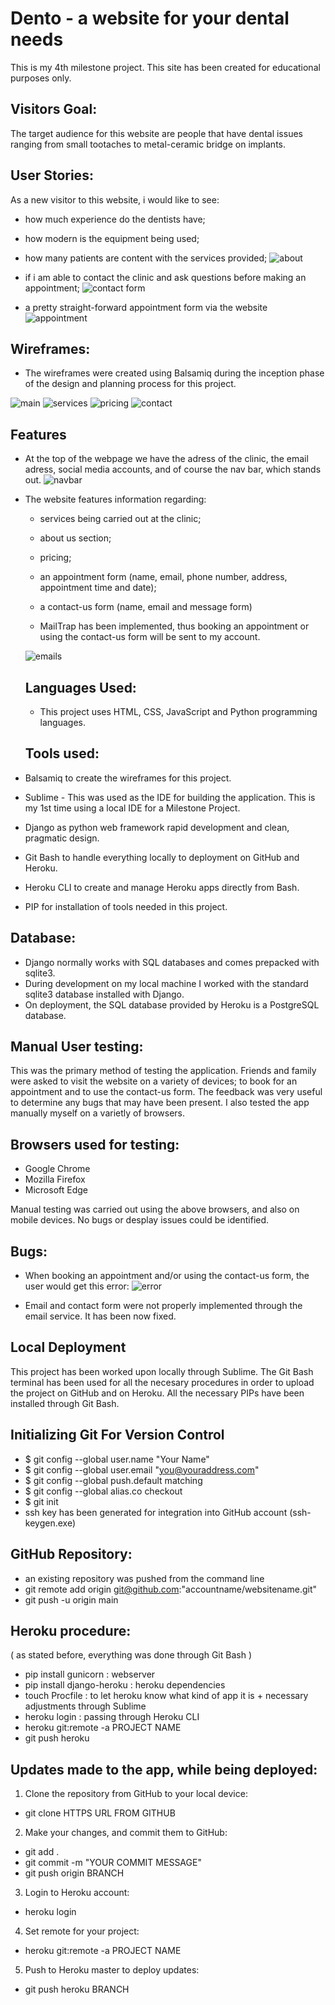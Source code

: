 # Dento - a website for your dental needs

This is my 4th milestone project. This site has been created for educational purposes only.

## Visitors Goal:

The target audience for this website are people that have dental issues ranging from small tootaches to metal-ceramic bridge on implants.

## User Stories:

As a new visitor to this website, i would like to see:

* how much experience do the dentists have;
* how modern is the equipment being used;
* how many patients are content with the services provided;
![about](https://user-images.githubusercontent.com/90277864/178124390-6d8950f2-960d-4ba1-ae57-c6ebd5523a71.png)



* if i am able to contact the clinic and ask questions before making an appointment;
![contact form](https://user-images.githubusercontent.com/90277864/178124331-2f024cd8-a3b6-4970-b38f-8105d8ca99ef.png)

* a pretty straight-forward appointment form via the website
![appointment](https://user-images.githubusercontent.com/90277864/178124349-d97065b3-b1cc-4855-b840-eabc8a0732f8.png)



## Wireframes:

* The wireframes were created using Balsamiq during the inception phase of the design and planning process for this project.

![main](https://user-images.githubusercontent.com/90277864/178124289-586a97ef-333b-418a-a2bd-653a30c15d16.jpeg)
![services](https://user-images.githubusercontent.com/90277864/178124296-a198c7cf-623b-4b73-a04e-93749c89cfbc.png)
![pricing](https://user-images.githubusercontent.com/90277864/178124302-7a35d291-fdf1-4684-864f-d9d262735255.jpeg)
![contact](https://user-images.githubusercontent.com/90277864/178124309-208eea79-8b51-4734-a683-6ce866524779.jpeg)


## Features

* At the top of the webpage we have the adress of the clinic, the email adress, social media accounts, and of course the nav bar, which stands out.
![navbar](https://user-images.githubusercontent.com/90277864/178124467-7af3ba73-0f81-49d6-b0cc-fd160450d94b.png)

* The website features information regarding:
  * services being carried out at the clinic;
  * about us section;
  * pricing;
  * an appointment form (name, email, phone number, address, appointment time and date);
  * a contact-us form (name, email and message form)
  
  * MailTrap has been implemented, thus booking an appointment or using the contact-us form will be sent to my account.
  
  ![emails](https://user-images.githubusercontent.com/90277864/178124837-c90c941a-a766-4ca0-afcc-319b0a71f2b8.png)
  
  ## Languages Used: 
  
  * This project uses HTML, CSS, JavaScript and Python programming languages.
  
  ## Tools used:

 * Balsamiq to create the wireframes for this project.
 * Sublime - This was used as the IDE for building the application. This is my 1st time using a local IDE for a Milestone Project.
 * Django as python web framework rapid development and clean, pragmatic design.
 * Git Bash to handle everything locally to deployment on GitHub and Heroku.
 * Heroku CLI to create and manage Heroku apps directly from Bash.
 * PIP for installation of tools needed in this project.
 
 ## Database:
 
 * Django normally works with SQL databases and comes prepacked with sqlite3. 
 * During development on my local machine I worked with the standard sqlite3 database installed with Django. 
 * On deployment, the SQL database provided by Heroku is a PostgreSQL database.

## Manual User testing:
This was the primary method of testing the application. Friends and family were asked to visit the website on a variety of devices; 
to book for an appointment and to use the contact-us form. The feedback was very useful to determine any bugs that may have been present.
I also tested the app manually myself on a varietly of browsers.

## Browsers used for testing:

 * Google Chrome 
 * Mozilla Firefox
 * Microsoft Edge


Manual testing was carried out using the above browsers, and also on mobile devices. No bugs or desplay issues could be identified.


## Bugs:

* When booking an appointment and/or using the contact-us form, the user would get this error:
![error](https://user-images.githubusercontent.com/90277864/178125421-b3fc5b7d-97c6-4cda-956a-ea563519b827.jpg)

 * Email and contact form were not properly implemented through the email service. It has been now fixed.
 
 ## Local Deployment
 
 This project has been worked upon locally through Sublime. The Git Bash terminal has been used for all the necesary procedures in order to upload the project on
 GitHub and on Heroku. All the necessary PIPs have been installed through Git Bash. 
 
 ## Initializing Git For Version Control
 
 * $ git config --global user.name "Your Name"
 * $ git config --global user.email "you@youraddress.com"
 * $ git config --global push.default matching
 * $ git config --global alias.co checkout
 * $ git init
 * ssh key has been generated for integration into GitHub account (ssh-keygen.exe)
 
 ## GitHub Repository:
 
 * an existing repository was pushed from the command line
  * git remote add origin git@github.com:"accountname/websitename.git"
  * git push -u origin main 
 
## Heroku procedure:

 ( as stated before, everything was done through Git Bash )
 
  * pip install gunicorn : webserver
  * pip install django-heroku : heroku dependencies 
  * touch Procfile : to let heroku know what kind of app it is + necessary adjustments through Sublime
  * heroku login : passing through Heroku CLI
  * heroku git:remote -a PROJECT NAME
  * git push heroku <branch>
  
 ## Updates made to the app, while being deployed:

 1. Clone the repository from GitHub to your local device:

 * git clone HTTPS URL FROM GITHUB

 2. Make your changes, and commit them to GitHub:

* git add .
* git commit -m "YOUR COMMIT MESSAGE"
* git push origin BRANCH

 3. Login to Heroku account:

* heroku login

 4. Set remote for your project:

* heroku git:remote -a  PROJECT NAME

5. Push to Heroku master to deploy updates:

* git push heroku BRANCH
 

